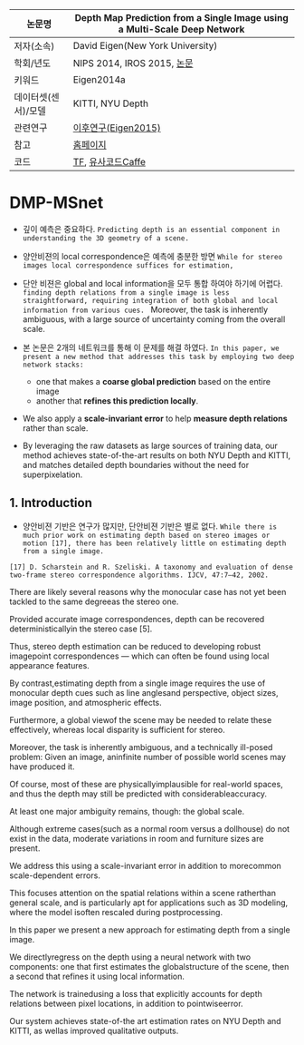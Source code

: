 |논문명 |Depth Map Prediction from a Single Image using a Multi-Scale Deep Network |
| --- | --- |
| 저자\(소속\) | David Eigen\(New York University\) |
| 학회/년도 | NIPS 2014, IROS 2015, [논문](https://arxiv.org/abs/1406.2283) |
| 키워드 | Eigen2014a|
| 데이터셋(센서)/모델 |KITTI, NYU Depth |
| 관련연구| [이후연구(Eigen2015)](http://www.cs.nyu.edu/~deigen/dnl/)|
| 참고 |[홈페이지](https://www.cs.nyu.edu/~deigen/depth/) |
| 코드 |[TF](https://github.com/MasazI/cnn_depth_tensorflow), [유사코드Caffe](https://github.com/ayanc/mdepth) |

# DMP-MSnet

- 깊이 예측은 중요하다. `Predicting depth is an essential component in understanding the 3D geometry of a scene. `

- 양안비젼의 local correspondence은 예측에 충분한 방면 `While for stereo images local correspondence suffices for estimation, `

- 단안 비젼은 global and local information을 모두 통합 하여야 하기에 어렵다. `finding depth relations from a single image is less straightforward, requiring integration of both global and local information from various cues. `
	Moreover, the task is inherently ambiguous, with a large source of uncertainty coming from the overall scale. 

- 본 논문은 2개의 네트워크를 통해 이 문제를 해결 하였다. `In this paper, we present a new method that addresses this task by employing two deep network stacks: `
	- one that makes a **coarse global prediction** based on the entire image
	- another that **refines this prediction locally**. 

- We also apply a **scale-invariant error** to help **measure depth relations** rather than scale. 

- By leveraging the raw datasets as large sources of training data, our method achieves state-of-the-art results on both NYU Depth and KITTI, and matches detailed depth boundaries without the need for superpixelation.

## 1. Introduction

- 양안비젼 기반은 연구가 많지만, 단안비젼 기반은 별로 없다. `While there is much prior work on estimating depth based on stereo images or motion [17], there has been relatively little on estimating depth from a single image. `
```
[17] D. Scharstein and R. Szeliski. A taxonomy and evaluation of dense two-frame stereo correspondence algorithms. IJCV, 47:7–42, 2002.
```

There are likely several reasons why the monocular case has not yet been tackled to the same degreeas the stereo one. 

Provided accurate image correspondences, depth can be recovered deterministicallyin the stereo case [5]. 

Thus, stereo depth estimation can be reduced to developing robust imagepoint correspondences — which can often be found using local appearance features. 

By contrast,estimating depth from a single image requires the use of monocular depth cues such as line anglesand perspective, object sizes, image position, and atmospheric effects. 

Furthermore, a global viewof the scene may be needed to relate these effectively, whereas local disparity is sufficient for stereo.

Moreover, the task is inherently ambiguous, and a technically ill-posed problem: Given an image, aninfinite number of possible world scenes may have produced it. 

Of course, most of these are physicallyimplausible for real-world spaces, and thus the depth may still be predicted with considerableaccuracy. 

At least one major ambiguity remains, though: the global scale. 

Although extreme cases(such as a normal room versus a dollhouse) do not exist in the data, moderate variations in room and furniture sizes are present. 

We address this using a scale-invariant error in addition to morecommon scale-dependent errors. 

This focuses attention on the spatial relations within a scene ratherthan general scale, and is particularly apt for applications such as 3D modeling, where the model isoften rescaled during postprocessing.

In this paper we present a new approach for estimating depth from a single image. 

We directlyregress on the depth using a neural network with two components: one that first estimates the globalstructure of the scene, then a second that refines it using local information. 

The network is trainedusing a loss that explicitly accounts for depth relations between pixel locations, in addition to pointwiseerror. 

Our system achieves state-of-the art estimation rates on NYU Depth and KITTI, as wellas improved qualitative outputs.


<!--stackedit_data:
eyJoaXN0b3J5IjpbMTc4NDAyNTk2Ml19
-->